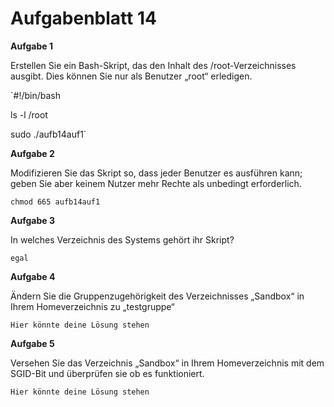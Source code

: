 # Aufgabenblatt 14

**Aufgabe 1**

Erstellen Sie ein Bash-Skript, das den Inhalt des /root-Verzeichnisses ausgibt. Dies können Sie nur als Benutzer „root“ erledigen.

`#!/bin/bash


ls -l /root


sudo ./aufb14auf1`

**Aufgabe 2**

Modifizieren Sie das Skript so, dass jeder Benutzer es ausführen kann; geben Sie aber keinem Nutzer mehr Rechte als unbedingt erforderlich.

`chmod 665 aufb14auf1`


**Aufgabe 3**

In welches Verzeichnis des Systems gehört ihr Skript?

`egal`


**Aufgabe 4**

Ändern Sie die Gruppenzugehörigkeit des Verzeichnisses „Sandbox“ in Ihrem Homeverzeichnis zu „testgruppe“

`Hier könnte deine Lösung stehen`


**Aufgabe 5**

Versehen Sie das Verzeichnis „Sandbox“ in Ihrem Homeverzeichnis mit dem SGID-Bit und überprüfen sie ob es funktioniert.

`Hier könnte deine Lösung stehen`

